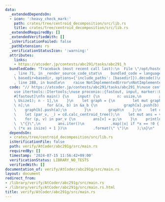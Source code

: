 ```yaml
---
data:
  _extendedDependsOn:
  - icon: ':heavy_check_mark:'
    path: crates/tree/centroid_decomposition/src/lib.rs
    title: crates/tree/centroid_decomposition/src/lib.rs
  _extendedRequiredBy: []
  _extendedVerifiedWith: []
  _isVerificationFailed: false
  _pathExtension: rs
  _verificationStatusIcon: ':warning:'
  attributes:
    links:
    - https://atcoder.jp/contests/abc291/tasks/abc291_h
  bundledCode: "Traceback (most recent call last):\n  File \"/opt/hostedtoolcache/Python/3.10.15/x64/lib/python3.10/site-packages/onlinejudge_verify/documentation/build.py\"\
    , line 71, in _render_source_code_stat\n    bundled_code = language.bundle(stat.path,\
    \ basedir=basedir, options={'include_paths': [basedir]}).decode()\n  File \"/opt/hostedtoolcache/Python/3.10.15/x64/lib/python3.10/site-packages/onlinejudge_verify/languages/rust.py\"\
    , line 288, in bundle\n    raise NotImplementedError\nNotImplementedError\n"
  code: "// https://atcoder.jp/contests/abc291/tasks/abc291_h\nuse centroid_decomposition::CentroidDecomposition;\n\
    use itertools::Itertools;\nuse proconio::{fastout, input, marker::Usize1};\n\n\
    #[fastout]\nfn main() {\n    input! {\n        n: usize,\n        a_b: [(Usize1,\
    \ Usize1); n - 1],\n    }\n    let graph = {\n        let mut graph = vec![vec![];\
    \ n];\n        for &(a, b) in &a_b {\n            graph[a].push(b);\n        \
    \    graph[b].push(a);\n        }\n        graph\n    };\n    let cd = CentroidDecomposition::new(&graph);\n\
    \    let (par_v, _) = cd.calc_centroid_tree();\n    let mut ans = vec![!0; n];\n\
    \    for (p, v) in par_v {\n        ans[v] = p;\n    }\n    println!(\n      \
    \  \"{}\",\n        ans.iter()\n            .map(|x| if *x == !0 { -1 } else {\
    \ (*x as isize) + 1 })\n            .format(\" \")\n    );\n}\n"
  dependsOn:
  - crates/tree/centroid_decomposition/src/lib.rs
  isVerificationFile: false
  path: verify/AtCoder/abc291g/src/main.rs
  requiredBy: []
  timestamp: '2024-07-15 11:56:42+09:00'
  verificationStatus: LIBRARY_NO_TESTS
  verifiedWith: []
documentation_of: verify/AtCoder/abc291g/src/main.rs
layout: document
redirect_from:
- /library/verify/AtCoder/abc291g/src/main.rs
- /library/verify/AtCoder/abc291g/src/main.rs.html
title: verify/AtCoder/abc291g/src/main.rs
---
```

